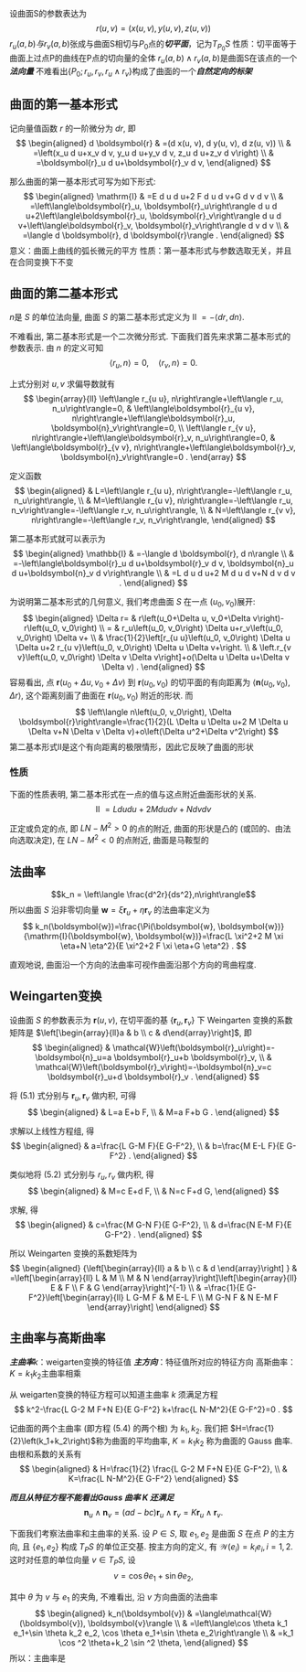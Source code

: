 设曲面S的参数表达为$$r(u,v)=(x(u,v),y(u,v),z(u,v))$$
$r_u(a,b)与r_v(a,b)$张成与曲面S相切与$P_0$点的***切平面***，记为$T_{P_0}S$
性质：切平面等于曲面上过点P的曲线在P点的切向量的全体
$r_u(a,b)\wedge r_v(a,b)$是曲面S在该点的一个***法向量***
不难看出$\{P_0;r_u,r_v,r_u\wedge r_v\}$构成了曲面的一个***自然定向的标架***
## 曲面的第一基本形式
记向量值函数 $r$ 的一阶微分为 $d r$, 即
$$
\begin{aligned}
d \boldsymbol{r} & =(d x(u, v), d y(u, v), d z(u, v)) \\
& =\left(x_u d u+x_v d v, y_u d u+y_v d v, z_u d u+z_v d v\right) \\
& =\boldsymbol{r}_u d u+\boldsymbol{r}_v d v,
\end{aligned}
$$

那么曲面的第一基本形式可写为如下形式:
$$
\begin{aligned}
\mathrm{I} & =E d u d u+2 F d u d v+G d v d v \\
& =\left\langle\boldsymbol{r}_u, \boldsymbol{r}_u\right\rangle d u d u+2\left\langle\boldsymbol{r}_u, \boldsymbol{r}_v\right\rangle d u d v+\left\langle\boldsymbol{r}_v, \boldsymbol{r}_v\right\rangle d v d v \\
& =\langle d \boldsymbol{r}, d \boldsymbol{r}\rangle .
\end{aligned}
$$
意义：曲面上曲线的弧长微元的平方
性质：第一基本形式与参数选取无关，并且在合同变换下不变

## 曲面的第二基本形式
$n$是 $S$ 的单位法向量, 曲面 $S$ 的第二基本形式定义为
II $=-\langle d r, d n\rangle$.

不难看出, 第二基本形式是一个二次微分形式. 下面我们首先来求第二基本形式的参数表示.
由 $n$ 的定义可知
$$
\left\langle r_u, n\right\rangle=0, \quad\left\langle r_v, n\right\rangle=0 .
$$

上式分别对 $u, v$ 求偏导数就有
$$
\begin{array}{ll}
\left\langle r_{u u}, n\right\rangle+\left\langle r_u, n_u\right\rangle=0, & \left\langle\boldsymbol{r}_{u v}, n\right\rangle+\left\langle\boldsymbol{r}_u, \boldsymbol{n}_v\right\rangle=0, \\
\left\langle r_{v u}, n\right\rangle+\left\langle\boldsymbol{r}_v, n_u\right\rangle=0, & \left\langle\boldsymbol{r}_{v v}, n\right\rangle+\left\langle\boldsymbol{r}_v, \boldsymbol{n}_v\right\rangle=0 .
\end{array}
$$

定义函数
$$
\begin{aligned}
& L=\left\langle r_{u u}, n\right\rangle=-\left\langle r_u, n_u\right\rangle, \\
& M=\left\langle r_{u v}, n\right\rangle=-\left\langle r_u, n_v\right\rangle=-\left\langle r_v, n_u\right\rangle, \\
& N=\left\langle r_{v v}, n\right\rangle=-\left\langle r_v, n_v\right\rangle,
\end{aligned}
$$

第二基本形式就可以表示为
$$
\begin{aligned}
\mathbb{I} & =-\langle d \boldsymbol{r}, d n\rangle \\
& =-\left\langle\boldsymbol{r}_u d u+\boldsymbol{r}_v d v, \boldsymbol{n}_u d u+\boldsymbol{n}_v d v\right\rangle \\
& =L d u d u+2 M d u d v+N d v d v .
\end{aligned}
$$

为说明第二基本形式的几何意义, 我们考虑曲面 $S$ 在一点 $\left(u_0, v_0\right)$展开:
$$
\begin{aligned}
\Delta r= & r\left(u_0+\Delta u, v_0+\Delta v\right)-r\left(u_0, v_0\right) \\
= & r_u\left(u_0, v_0\right) \Delta u+r_v\left(u_0, v_0\right) \Delta v+ \\
& \frac{1}{2}\left[r_{u u}\left(u_0, v_0\right) \Delta u \Delta u+2 r_{u v}\left(u_0, v_0\right) \Delta u \Delta v+\right. \\
& \left.r_{v v}\left(u_0, v_0\right) \Delta v \Delta v\right]+o(\Delta u \Delta u+\Delta v \Delta v) .
\end{aligned}
$$
容易看出, 点 $\boldsymbol{r}\left(u_0+\Delta u, v_0+\Delta v\right)$ 到 $\boldsymbol{r}\left(u_0, v_0\right)$ 的切平面的有向距离为 $\left\langle\boldsymbol{n}\left(u_0, v_0\right)\right.$, $\Delta r\rangle$, 这个距离刻画了曲面在 $\boldsymbol{r}\left(u_0, v_0\right)$ 附近的形状. 而
$$
\left\langle n\left(u_0, v_0\right), \Delta \boldsymbol{r}\right\rangle=\frac{1}{2}(L \Delta u \Delta u+2 M \Delta u \Delta v+N \Delta v \Delta v)+o\left(\Delta u^2+\Delta v^2\right)
$$
第二基本形式II是这个有向距离的极限情形，因此它反映了曲面的形状

### 性质
下面的性质表明, 第二基本形式在一点的值与这点附近曲面形状的关系.
$$
\text { II }=L d u d u+2 M d u d v+N d v d v
$$

正定或负定的点, 即 $L N-M^2>0$ 的点的附近, 曲面的形状是凸的 (或凹的、由法向选取决定), 在 $L N-M^2<0$ 的点附近, 曲面是马鞍型的
## 法曲率
$$k_n = \left\langle \frac{d^2r}{ds^2},n\right\rangle$$
所以曲面 $S$ 沿非零切向量 $\boldsymbol{w}=\xi \boldsymbol{r}_u+\eta \boldsymbol{r}_v$ 的法曲率定义为
$$
k_n(\boldsymbol{w})=\frac{\Pi(\boldsymbol{w}, \boldsymbol{w})}{\mathrm{I}(\boldsymbol{w}, \boldsymbol{w})}=\frac{L \xi^2+2 M \xi \eta+N \eta^2}{E \xi^2+2 F \xi \eta+G \eta^2} .
$$

直观地说, 曲面沿一个方向的法曲率可视作曲面沿那个方向的弯曲程度. 

## Weingarten变换
设曲面 $S$ 的参数表示为 $\boldsymbol{r}(u, v)$, 在切平面的基 $\left\{\boldsymbol{r}_u, \boldsymbol{r}_v\right\}$ 下 Weingarten 变换的系数矩阵是 $\left[\begin{array}{ll}a & b \\ c & d\end{array}\right]$, 即
$$
\begin{aligned}
& \mathcal{W}\left(\boldsymbol{r}_u\right)=-\boldsymbol{n}_u=a \boldsymbol{r}_u+b \boldsymbol{r}_v, \\
& \mathcal{W}\left(\boldsymbol{r}_v\right)=-\boldsymbol{n}_v=c \boldsymbol{r}_u+d \boldsymbol{r}_v .
\end{aligned}
$$

将 (5.1) 式分别与 $\boldsymbol{r}_u, \boldsymbol{r}_v$ 做内积, 可得
$$
\begin{aligned}
& L=a E+b F, \\
& M=a F+b G .
\end{aligned}
$$

求解以上线性方程组, 得
$$
\begin{aligned}
& a=\frac{L G-M F}{E G-F^2}, \\
& b=\frac{M E-L F}{E G-F^2} .
\end{aligned}
$$

类似地将 (5.2) 式分别与 $r_u, r_v$ 做内积, 得
$$
\begin{aligned}
& M=c E+d F, \\
& N=c F+d G,
\end{aligned}
$$

求解, 得
$$
\begin{aligned}
& c=\frac{M G-N F}{E G-F^2}, \\
& d=\frac{N E-M F}{E G-F^2} .
\end{aligned}
$$

所以 Weingarten 变换的系数矩阵为
$$
\begin{aligned}
{\left[\begin{array}{ll}
a & b \\
c & d
\end{array}\right] } & =\left[\begin{array}{ll}
L & M \\
M & N
\end{array}\right]\left[\begin{array}{ll}
E & F \\
F & G
\end{array}\right]^{-1} \\
& =\frac{1}{E G-F^2}\left[\begin{array}{ll}
L G-M F & M E-L F \\
M G-N F & N E-M F
\end{array}\right]
\end{aligned}
$$


## 主曲率与高斯曲率

***主曲率***$k$：weigarten变换的特征值
***主方向***：特征值所对应的特征方向
高斯曲率：$K=k_1k_2$主曲率相乘

从 weigarten变换的特征方程可以知道主曲率 $k$ 须满足方程
$$
k^2-\frac{L G-2 M F+N E}{E G-F^2} k+\frac{L N-M^2}{E G-F^2}=0 .
$$

记曲面的两个主曲率 (即方程 (5.4) 的两个根) 为 $k_1, k_2$. 我们把 $H=\frac{1}{2}\left(k_1+k_2\right)$称为曲面的平均曲率, $K=k_1 k_2$ 称为曲面的 Gauss 曲率. 由根和系数的关系有
$$
\begin{aligned}
& H=\frac{1}{2} \frac{L G-2 M F+N E}{E G-F^2}, \\
& K=\frac{L N-M^2}{E G-F^2}
\end{aligned}
$$

***而且从特征方程不能看出Gauss 曲率 $K$ 还满足***
$$
\boldsymbol{n}_u \wedge \boldsymbol{n}_v=(a d-b c) \boldsymbol{r}_u \wedge \boldsymbol{r}_v=K \boldsymbol{r}_u \wedge \boldsymbol{r}_v .
$$

下面我们考察法曲率和主曲率的关系. 设 $P \in S$, 取 $e_1, e_2$ 是曲面 $S$ 在点 $P$ 的主方向, 且 $\left\{e_1, e_2\right\}$ 构成 $T_P S$ 的单位正交基. 按主方向的定义, 有 $\mathcal{W}\left(e_i\right)=k_i e_i, i=1,2$. 这时对任意的单位向量 $v \in T_P S$, 设
$$
v=\cos \theta e_1+\sin \theta e_2,
$$

其中 $\theta$ 为 $v$ 与 $e_1$ 的夹角, 不难看出, 沿 $v$ 方向曲面的法曲率
$$
\begin{aligned}
k_n(\boldsymbol{v}) & =\langle\mathcal{W}(\boldsymbol{v}), \boldsymbol{v}\rangle \\
& =\left\langle\cos \theta k_1 e_1+\sin \theta k_2 e_2, \cos \theta e_1+\sin \theta e_2\right\rangle \\
& =k_1 \cos ^2 \theta+k_2 \sin ^2 \theta,
\end{aligned}
$$
所以：主曲率是
